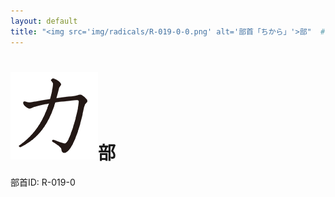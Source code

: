 ```yaml
---
layout: default
title: "<img src='img/radicals/R-019-0-0.png' alt='部首「ちから」'>部"  # glyphをタイトルに使用
---
```


# <img src='img/radicals/R-019-0-0.png' alt='部首「ちから」'>部
部首ID: R-019-0
